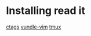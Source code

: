 # Installing read it
[ctags](https://ricostacruz.com/til/navigate-code-with-ctags)
[vundle-vim](https://github.com/VundleVim/Vundle.vim)
[tmux](https://danielmiessler.com/p/tmux/)